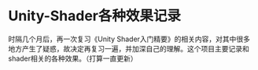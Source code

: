 # Unity-Shader各种效果记录
时隔几个月后，再一次复习《Unity Shader入门精要》的相关内容，对其中很多地方产生了疑惑，故决定再复习一遍，并加深自己的理解。这个项目主要记录和shader相关的各种效果。（打算一直更新）



